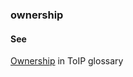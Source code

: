 ### ownership

<h4>See</h4><p><a href="https://github.com/trustoverip/toip/wiki/ownership">Ownership</a> in ToIP glossary</p>